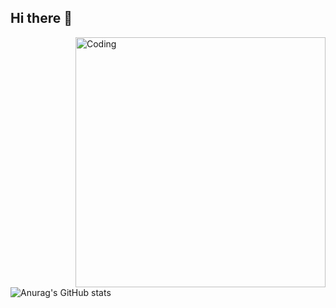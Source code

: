 ## Hi there 👋
<img align="right" alt="Coding" width="400" src="https://gifs.obs.ru-moscow-1.hc.sbercloud.ru/bdcc371627e6e90dc3c394dc6d7681a8a178665d6575af5cbcb718bd57302c05.gif">

![Anurag's GitHub stats](https://github-readme-stats.vercel.app/api?username=SlavaSheben&theme=midnight-purple&show_icons=true)


<!--
**SlavaSheben/SlavaSheben** is a ✨ _special_ ✨ repository because its `README.md` (this file) appears on your GitHub profile.

Here are some ideas to get you started:

-->
